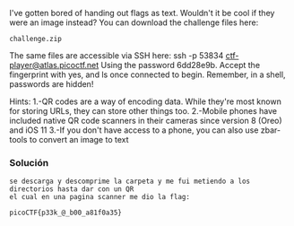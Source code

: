 I've gotten bored of handing out flags as text. Wouldn't it be cool if they were an image instead? You can download the challenge files here:

    challenge.zip

The same files are accessible via SSH here: ssh -p 53834 ctf-player@atlas.picoctf.net Using the password 6dd28e9b. Accept the fingerprint with yes, and ls once connected to begin. Remember, in a shell, passwords are hidden!

Hints:
1.-QR codes are a way of encoding data. While they're most known for storing URLs, they can store other things too.
2.-Mobile phones have included native QR code scanners in their cameras since version 8 (Oreo) and iOS 11
3.-If you don't have access to a phone, you can also use zbar-tools to convert an image to text

### Solución

```
se descarga y descomprime la carpeta y me fui metiendo a los directorios hasta dar con un QR
el cual en una pagina scanner me dio la flag:

picoCTF{p33k_@_b00_a81f0a35} 
```